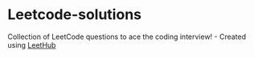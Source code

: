# Leetcode-solutions
Collection of LeetCode questions to ace the coding interview! - Created using [LeetHub](https://github.com/QasimWani/LeetHub)
